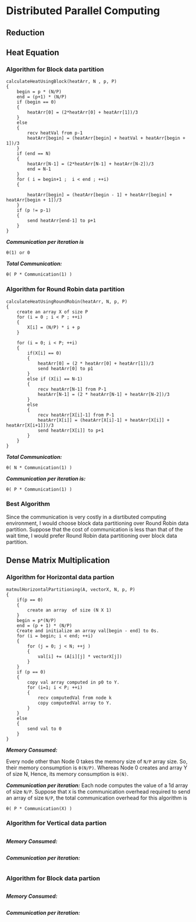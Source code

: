 # Distributed Parallel Computing 

## Reduction

## Heat Equation
### Algorithm for Block data partition
```
calculateHeatUsingBlock(heatArr, N , p, P)
{
    begin = p * (N/P)
    end = (p+1) * (N/P)
    if (begin == 0)
    {    
        heatArr[0] = (2*heatArr[0] + heatArr[1])/3
    }
    else
    {
        recv heatVal from p-1
        heatArr[begin] = (heatArr[begin] + heatVal + heatArr[begin + 1])/3
    }
    if (end == N)
    {
        heatArr[N-1] = (2*heatArr[N-1] + heatArr[N-2])/3
        end = N-1
    }
    for ( i = begin+1 ;  i < end ; ++i)
    {

        heatArr[begin] = (heatArr[begin - 1] + heatArr[begin] + heatArr[begin + 1])/3
    }
    if (p != p-1)
    {
        send heatArr[end-1] to p+1 
    }
}
```
*__Communication per iteration is__*
```
θ(1) or 0
```
*__Total Communication:__*
```
θ( P * Communication(1) ) 
```

### Algorithm for Round Robin data partition
```
calculateHeatUsingRoundRobin(heatArr, N, p, P)
{
    create an array X of size P 
    for (i = 0 ; i < P ; ++i)
    {
        X[i] = (N/P) * i + p
    }

    for (i = 0; i < P; ++i)
    {
        if(X[i] == 0)
        {
            heatArr[0] = (2 * heatArr[0] + heatArr[1])/3
            send heatArr[0] to p1 
        }
        else if (X[i] == N-1)
        {
            recv heatArr[N-1] from P-1
            heatArr[N-1] = (2 * heatArr[N-1] + heatArr[N-2])/3
        }
        else
        {
            recv heatArr[X[i]-1] from P-1
            heatArr[X[i]] = (heatArr[X[i]-1] + heatArr[X[i]] + heatArr[X[i+1]])/3
            send heatArr[X[i]] to p+1
        }
    }
}
```
*__Total Communication:__*
```
θ( N * Communication(1) ) 
```
*__Communication per iteration is:__*
```
θ( P * Communication(1) ) 
```

### Best Algorithm
Since the communication is very costly in a disrtibuted computing environment, I would choose block data partitioning over Round Robin data partition. Suppose that the cost of communication is less than that of the wait time, I would prefer Round Robin data partitioning over block data partition.


## Dense Matrix Multiplication
### Algorithm for Horizontal data partion
```
matmulHorizontalPartitioning(A, vectorX, N, p, P)
{
    if(p == 0)
    {
        create an array  of size (N X 1)
    }
    begin = p*(N/P)
    end = (p + 1) * (N/P)
    Create and initialize an array val[begin - end] to 0s.
    for (i = begin; i < end; ++i)
    {
        for (j = 0; j < N; ++j )
        {
            val[i] += (A[i][j] * vectorX[j])
        }
    }
    if (p == 0)
    {
        copy val array computed in p0 to Y.
        for (i=1; i < P; ++i)
        {
            recv computedVal from node k
            copy computedVal array to Y.
        }
    }
    else
    {
        send val to 0
    }
}
```
*__Memory Consumed:__*

Every node other than Node 0 takes the memory size of `N/P` array size. So, their memory consumption is `θ(N/P)`. Whereas Node 0 creates and array Y of size N, Hence, its memory consumption is `θ(N)`. 

*__Communication per iteration:__*
Each node computes the value of a 1d array of size `N/P`. Suppose that `X` is the communication overhead required to send an array of size `N/P`, the total communication overhead for this algorithm is 
```
θ( P * Communication(X) )
```
### Algorithm for Vertical data partion
```
```

*__Memory Consumed:__*
```
```
*__Communication per iteration:__*
```
```
### Algorithm for Block data partion
```
```

*__Memory Consumed:__*
```
```
*__Communication per iteration:__*
```
```
